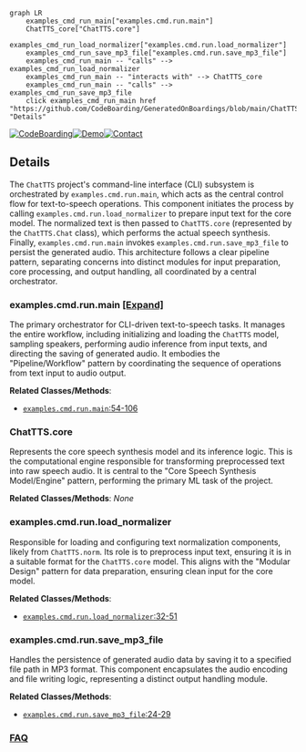 ```mermaid
graph LR
    examples_cmd_run_main["examples.cmd.run.main"]
    ChatTTS_core["ChatTTS.core"]
    examples_cmd_run_load_normalizer["examples.cmd.run.load_normalizer"]
    examples_cmd_run_save_mp3_file["examples.cmd.run.save_mp3_file"]
    examples_cmd_run_main -- "calls" --> examples_cmd_run_load_normalizer
    examples_cmd_run_main -- "interacts with" --> ChatTTS_core
    examples_cmd_run_main -- "calls" --> examples_cmd_run_save_mp3_file
    click examples_cmd_run_main href "https://github.com/CodeBoarding/GeneratedOnBoardings/blob/main/ChatTTS/examples_cmd_run_main.md" "Details"
```

[![CodeBoarding](https://img.shields.io/badge/Generated%20by-CodeBoarding-9cf?style=flat-square)](https://github.com/CodeBoarding/CodeBoarding)[![Demo](https://img.shields.io/badge/Try%20our-Demo-blue?style=flat-square)](https://www.codeboarding.org/demo)[![Contact](https://img.shields.io/badge/Contact%20us%20-%20contact@codeboarding.org-lightgrey?style=flat-square)](mailto:contact@codeboarding.org)

## Details

The `ChatTTS` project's command-line interface (CLI) subsystem is orchestrated by `examples.cmd.run.main`, which acts as the central control flow for text-to-speech operations. This component initiates the process by calling `examples.cmd.run.load_normalizer` to prepare input text for the core model. The normalized text is then passed to `ChatTTS.core` (represented by the `ChatTTS.Chat` class), which performs the actual speech synthesis. Finally, `examples.cmd.run.main` invokes `examples.cmd.run.save_mp3_file` to persist the generated audio. This architecture follows a clear pipeline pattern, separating concerns into distinct modules for input preparation, core processing, and output handling, all coordinated by a central orchestrator.

### examples.cmd.run.main [[Expand]](./examples_cmd_run_main.md)
The primary orchestrator for CLI-driven text-to-speech tasks. It manages the entire workflow, including initializing and loading the `ChatTTS` model, sampling speakers, performing audio inference from input texts, and directing the saving of generated audio. It embodies the "Pipeline/Workflow" pattern by coordinating the sequence of operations from text input to audio output.


**Related Classes/Methods**:

- <a href="git@github.com:2noise/ChatTTS.git/blob/main/temp/66139c40963e46aca2622f4704dac99e/examples/cmd/run.py#L54-L106" target="_blank" rel="noopener noreferrer">`examples.cmd.run.main`:54-106</a>


### ChatTTS.core
Represents the core speech synthesis model and its inference logic. This is the computational engine responsible for transforming preprocessed text into raw speech audio. It is central to the "Core Speech Synthesis Model/Engine" pattern, performing the primary ML task of the project.


**Related Classes/Methods**: _None_

### examples.cmd.run.load_normalizer
Responsible for loading and configuring text normalization components, likely from `ChatTTS.norm`. Its role is to preprocess input text, ensuring it is in a suitable format for the `ChatTTS.core` model. This aligns with the "Modular Design" pattern for data preparation, ensuring clean input for the core model.


**Related Classes/Methods**:

- <a href="git@github.com:2noise/ChatTTS.git/blob/main/temp/66139c40963e46aca2622f4704dac99e/examples/cmd/run.py#L32-L51" target="_blank" rel="noopener noreferrer">`examples.cmd.run.load_normalizer`:32-51</a>


### examples.cmd.run.save_mp3_file
Handles the persistence of generated audio data by saving it to a specified file path in MP3 format. This component encapsulates the audio encoding and file writing logic, representing a distinct output handling module.


**Related Classes/Methods**:

- <a href="git@github.com:2noise/ChatTTS.git/blob/main/temp/66139c40963e46aca2622f4704dac99e/examples/cmd/run.py#L24-L29" target="_blank" rel="noopener noreferrer">`examples.cmd.run.save_mp3_file`:24-29</a>




### [FAQ](https://github.com/CodeBoarding/GeneratedOnBoardings/tree/main?tab=readme-ov-file#faq)